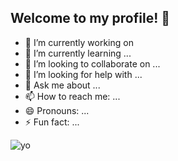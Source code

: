 ## Welcome to my profile! 👋

- 🔭 I’m currently working on 
- 🌱 I’m currently learning ...
- 👯 I’m looking to collaborate on ...
- 🤔 I’m looking for help with ...
- 💬 Ask me about ...
- 📫 How to reach me: ...
- 😄 Pronouns: ...
- ⚡ Fun fact: ...

![yo](https://github.com/user-attachments/assets/fe5463ec-dc74-4464-a33b-ae8427c53985)
